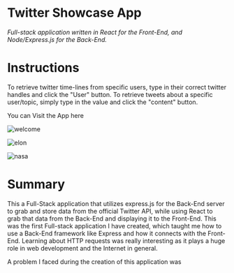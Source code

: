 # Twitter Showcase App

*Full-stack application written in React for the Front-End, and Node/Express.js for the Back-End.*


# Instructions

To retrieve twitter time-lines from specific users, type in their correct twitter handles and click the "User" button. To retrieve tweets about a specific user/topic, simply type in the value and click the "content" button.

You can Visit the App here

![welcome](https://user-images.githubusercontent.com/55517078/108606092-09133e00-7386-11eb-8cd2-23905089602f.JPG)

![elon](https://user-images.githubusercontent.com/55517078/108606116-39f37300-7386-11eb-8bc2-113265194ca3.JPG)

![nasa](https://user-images.githubusercontent.com/55517078/108606122-44157180-7386-11eb-8b3b-61b72dae5044.JPG)

# Summary 

This a Full-Stack application that utilizes express.js for the Back-End server to grab and store data from the official Twitter API, while using React to grab that data from the Back-End and displaying it to the Front-End.
This was the first Full-stack application I have created, which taught me how to use a Back-End framework like Express and how it connects with the Front-End. Learning about HTTP requests was really interesting as it plays a huge role in web development and the Internet in general.

A problem I faced during the creation of this application was